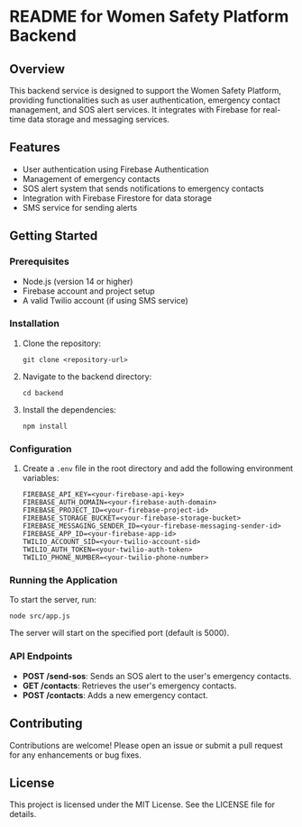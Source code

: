 # README for Women Safety Platform Backend

## Overview
This backend service is designed to support the Women Safety Platform, providing functionalities such as user authentication, emergency contact management, and SOS alert services. It integrates with Firebase for real-time data storage and messaging services.

## Features
- User authentication using Firebase Authentication
- Management of emergency contacts
- SOS alert system that sends notifications to emergency contacts
- Integration with Firebase Firestore for data storage
- SMS service for sending alerts

## Getting Started

### Prerequisites
- Node.js (version 14 or higher)
- Firebase account and project setup
- A valid Twilio account (if using SMS service)

### Installation
1. Clone the repository:
   ```
   git clone <repository-url>
   ```
2. Navigate to the backend directory:
   ```
   cd backend
   ```
3. Install the dependencies:
   ```
   npm install
   ```

### Configuration
1. Create a `.env` file in the root directory and add the following environment variables:
   ```
   FIREBASE_API_KEY=<your-firebase-api-key>
   FIREBASE_AUTH_DOMAIN=<your-firebase-auth-domain>
   FIREBASE_PROJECT_ID=<your-firebase-project-id>
   FIREBASE_STORAGE_BUCKET=<your-firebase-storage-bucket>
   FIREBASE_MESSAGING_SENDER_ID=<your-firebase-messaging-sender-id>
   FIREBASE_APP_ID=<your-firebase-app-id>
   TWILIO_ACCOUNT_SID=<your-twilio-account-sid>
   TWILIO_AUTH_TOKEN=<your-twilio-auth-token>
   TWILIO_PHONE_NUMBER=<your-twilio-phone-number>
   ```

### Running the Application
To start the server, run:
```
node src/app.js
```
The server will start on the specified port (default is 5000).

### API Endpoints
- **POST /send-sos**: Sends an SOS alert to the user's emergency contacts.
- **GET /contacts**: Retrieves the user's emergency contacts.
- **POST /contacts**: Adds a new emergency contact.

## Contributing
Contributions are welcome! Please open an issue or submit a pull request for any enhancements or bug fixes.

## License
This project is licensed under the MIT License. See the LICENSE file for details.